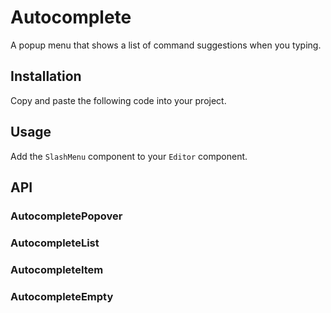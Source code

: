 # Autocomplete

A popup menu that shows a list of command suggestions when you typing.

<!-- @include: @/examples/slash-menu.md -->

## Installation

Copy and paste the following code into your project.

<!-- @include: @/example-code-blocks/slash-menu/slash-menu.md -->

## Usage

Add the `SlashMenu` component to your `Editor` component.

<!-- @include: @/example-code-blocks/slash-menu/editor.md -->

## API

### AutocompletePopover

<ComponentReference componentName="AutocompletePopover" />

### AutocompleteList

<ComponentReference componentName="AutocompleteList" />

### AutocompleteItem

<ComponentReference componentName="AutocompleteItem" />
 
### AutocompleteEmpty

<ComponentReference componentName="AutocompleteEmpty" />
